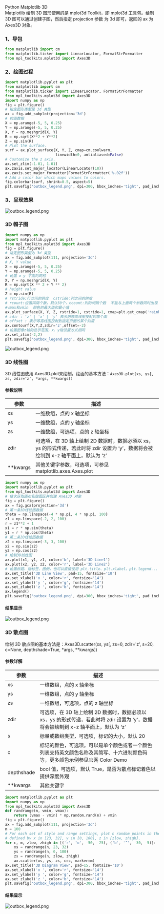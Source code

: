 Python Matplotlib 3D<br />Matplotlib 绘制 3D 图形使用的是 mplot3d Toolkit，即 mplot3d 工具包。绘制 3D 图可以通过创建子图，然后指定 projection 参数 为 3d 即可，返回的 ax 为 Axes3D 对象。
<a name="dcfaab86"></a>
### 1、导包
```python
from matplotlib import cm
from matplotlib.ticker import LinearLocator, FormatStrFormatter
from mpl_toolkits.mplot3d import Axes3D
```
<a name="x7jBa"></a>
### 2、绘图过程
```python
import matplotlib.pyplot as plt
from matplotlib import cm
from matplotlib.ticker import LinearLocator, FormatStrFormatter
from mpl_toolkits.mplot3d import Axes3D
import numpy as np
fig = plt.figure()
# 指定图形类型是 3d 类型
ax = fig.add_subplot(projection='3d')
# 构造数据
X = np.arange(-5, 5, 0.25)
Y = np.arange(-5, 5, 0.25)
X, Y = np.meshgrid(X, Y)
R = np.sqrt(X**2 + Y**2)
Z = np.sin(R)
# Plot the surface.
surf = ax.plot_surface(X, Y, Z, cmap=cm.coolwarm,
                       linewidth=0, antialiased=False)
# Customize the z axis.
ax.set_zlim(-1.01, 1.01)
ax.zaxis.set_major_locator(LinearLocator(10))
ax.zaxis.set_major_formatter(FormatStrFormatter('%.02f'))
# Add a color bar which maps values to colors.
fig.colorbar(surf, shrink=0.5, aspect=5)
plt.savefig('outbox_legend.png', dpi=300, bbox_inches='tight', pad_inches=.1)
```
<a name="e2036be6"></a>
### 3、呈现效果
![outbox_legend.png](./img/1622605056671-440edcbf-c819-4d8a-82ae-5b90fe06b2dd.png)
<a name="xfdUd"></a>
### 3D 帽子图
```python
import numpy as np
import matplotlib.pyplot as plt
from mpl_toolkits.mplot3d import Axes3D
fig = plt.figure()
# 指定图形类型为 3d 类型
ax = fig.add_subplot(111, projection='3d')
# X, Y value
X = np.arange(-5, 5, 0.25)
Y = np.arange(-5, 5, 0.25)
# 设置 x-y 平面的网格
X, Y = np.meshgrid(X, Y)
R = np.sqrt(X ** 2 + Y ** 2)
# height value
Z = np.sin(R)
# rstride:行之间的跨度  cstride:列之间的跨度
# rcount:设置间隔个数，默认50个，ccount:列的间隔个数  不能与上面两个参数同时出现
#vmax和vmin  颜色的最大值和最小值
ax.plot_surface(X, Y, Z, rstride=1, cstride=1, cmap=plt.get_cmap('rainbow'))
# zdir : 'z' | 'x' | 'y' 表示把等高线图投射到哪个面
# offset : 表示等高线图投射到指定页面的某个刻度
ax.contourf(X,Y,Z,zdir='z',offset=-2)
# 设置图像z轴的显示范围，x、y轴设置方式相同
ax.set_zlim(-2,2)
plt.savefig('outbox_legend.png', dpi=300, bbox_inches='tight', pad_inches=.1)
```
![outbox_legend.png](./img/1622605237918-5c0baaf8-6b2c-445a-ae03-5c2cc00cc33d.png)
<a name="xABC7"></a>
### 3D 线性图
3D 线性图使用 Axes3D.plot来绘制。绘画的基本方法：`Axes3D.plot(xs, ys[, zs, zdir='z', *args, **kwargs])`
<a name="8oZRF"></a>
#### 参数说明
| 参数 | 描述 |
| --- | --- |
| xs | 一维数组，点的 x 轴坐标 |
| ys | 一维数组，点的 y 轴坐标 |
| zs | 一维数组，可选项，点的 z 轴坐标 |
| zdir | 可选项，在 3D 轴上绘制 2D 数据时，数据必须以 xs，ys 的形式传递，若此时将 zdir 设置为 ‘y’，数据将会被绘制到 x-z 轴平面上，默认为 ‘z’ |
| **kwargs | 其他关键字参数，可选项，可参见 matplotlib.axes.Axes.plot |

```python
import numpy as np
import matplotlib.pyplot as plt
from mpl_toolkits.mplot3d import Axes3D
# 依次获取画布和绘图区并创建 Axes3D 对象
fig = plt.figure()
ax = fig.gca(projection='3d')
# 第一条3D线性图数据
theta = np.linspace(-4 * np.pi, 4 * np.pi, 100)
z1 = np.linspace(-2, 2, 100)
r = z1**2 + 1
x1 = r * np.sin(theta)
y1 = r * np.cos(theta)
# 第二条3D线性图数据
z2 = np.linspace(-3, 3, 100)
x2 = np.sin(z2)
y2 = np.cos(z2)
# 绘制3D线性图
ax.plot(x1, y1, z1, color='b', label='3D Line1')
ax.plot(x2, y2, z2, color='r', label='3D Line2')
# 设置标题、轴标签、图例，也可以直接使用 plt.title、plt.xlabel、plt.legend...
ax.set_title('3D Line View', pad=15, fontsize='10')
ax.set_xlabel('x ', color='r', fontsize='14')
ax.set_ylabel('y ', color='g', fontsize='14')
ax.set_zlabel('z ', color='b', fontsize='14')
ax.legend()
plt.savefig('outbox_legend.png', dpi=300, bbox_inches='tight', pad_inches=.1)
```
<a name="luqSE"></a>
#### 结果显示
![outbox_legend.png](./img/1622605205435-763f825f-b26d-423a-8018-41295244b5a5.png)
<a name="9DGgl"></a>
### 3D 散点图
绘制 3D 散点图的基本方法是：Axes3D.scatter(xs, ys[, zs=0, zdir='z', s=20, c=None, depthshade=True, *args, **kwargs])
<a name="Kokb8"></a>
#### 参数详解
| 参数 | 描述 |
| --- | --- |
| xs | 一维数组，点的 x 轴坐标 |
| ys | 一维数组，点的 y 轴坐标 |
| zs | 一维数组，可选项，点的 z 轴坐标 |
| zdir | 可选项，在 3D 轴上绘制 2D 数据时，数据必须以 xs，ys 的形式传递，若此时将 zdir 设置为 ‘y’，数据将会被绘制到 x-z 轴平面上，默认为 ‘z’ |
| s | 标量或数组类型，可选项，标记的大小，默认 20 |
| c | 标记的颜色，可选项，可以是单个颜色或者一个颜色列表支持英文颜色名称及其简写、十六进制颜色码等，更多颜色示例参见官网 Color Demo |
| depthshade | bool 值，可选项，默认 True，是否为散点标记着色以提供深度外观 |
| **kwargs | 其他关键字 |

```python
import matplotlib.pyplot as plt
import numpy as np
from mpl_toolkits.mplot3d import Axes3D
def randrange(n, vmin, vmax):
    return (vmax - vmin) * np.random.rand(n) + vmin
fig = plt.figure()
ax = fig.add_subplot(111, projection='3d')
n = 100
# For each set of style and range settings, plot n random points in the box
# defined by x in [23, 32], y in [0, 100], z in [zlow, zhigh].
for c, m, zlow, zhigh in [('r', 'o', -50, -25), ('b', '^', -30, -5)]:
    xs = randrange(n, 23, 32)
    ys = randrange(n, 0, 100)
    zs = randrange(n, zlow, zhigh)
    ax.scatter(xs, ys, zs, c=c, marker=m)
ax.set_title('3D Diagram View', pad=15, fontsize='10')
ax.set_xlabel('x ', color='r', fontsize='14')
ax.set_ylabel('y ', color='g', fontsize='14')
ax.set_zlabel('z ', color='b', fontsize='14')
plt.savefig('outbox_legend.png', dpi=300, bbox_inches='tight', pad_inches=.1)
```
<a name="bxZHP"></a>
#### 结果显示
![outbox_legend.png](./img/1622605159419-318ea646-2b2f-4d3b-a35e-45f03e83d6fb.png)
